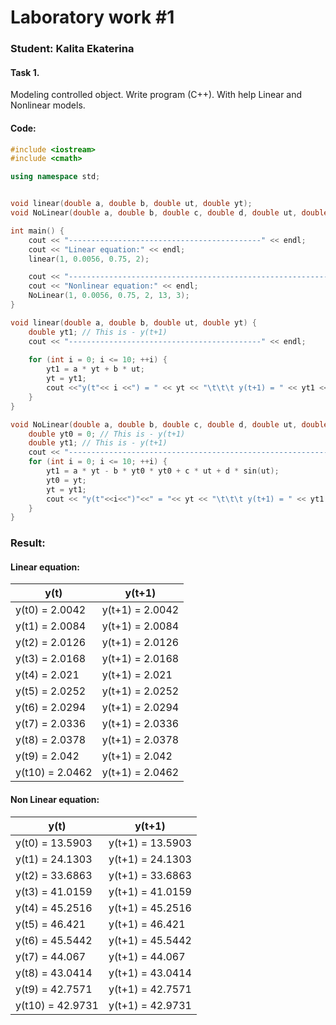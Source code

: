 <h1> Laboratory work #1</h1>


<h3>Student: Kalita Ekaterina</h3>

<h4>Task 1.</h4> 
 Modeling controlled object. Write program (C++). With help Linear and Nonlinear models.

<h4>Code:</h4>

```C++
#include <iostream>
#include <cmath>

using namespace std;


void linear(double a, double b, double ut, double yt);
void NoLinear(double a, double b, double c, double d, double ut, double yt);

int main() {
    cout << "-------------------------------------------" << endl;
    cout << "Linear equation:" << endl;
    linear(1, 0.0056, 0.75, 2);

    cout << "-----------------------------------------------------------" << endl;
    cout << "Nonlinear equation:" << endl;
    NoLinear(1, 0.0056, 0.75, 2, 13, 3);
}

void linear(double a, double b, double ut, double yt) {
    double yt1; // This is - y(t+1)
    cout << "-------------------------------------------" << endl;
    
    for (int i = 0; i <= 10; ++i) {
        yt1 = a * yt + b * ut;
        yt = yt1;
        cout <<"y(t"<< i <<") = " << yt << "\t\t\t y(t+1) = " << yt1 << endl;
    }
}

void NoLinear(double a, double b, double c, double d, double ut, double yt) {
    double yt0 = 0; // This is - y(t+1)
    double yt1; // This is - y(t+1)
    cout << "-----------------------------------------------------------" << endl;
    for (int i = 0; i <= 10; ++i) {
        yt1 = a * yt - b * yt0 * yt0 + c * ut + d * sin(ut);
        yt0 = yt;
        yt = yt1;
        cout << "y(t"<<i<<")"<<" = "<< yt << "\t\t\t y(t+1) = " << yt1 << endl;
    }
}
```
  
  
<h3>Result: </h3>

<h4>Linear equation: </h4>

y(t)                     |        y(t+1)           |
-------------------------|--------------------------
y(t0) = 2.0042           |        y(t+1) = 2.0042  |
y(t1) = 2.0084           |        y(t+1) = 2.0084  |
y(t2) = 2.0126           |        y(t+1) = 2.0126  |
y(t3) = 2.0168           |        y(t+1) = 2.0168  |
y(t4) = 2.021            |        y(t+1) = 2.021   |
y(t5) = 2.0252           |        y(t+1) = 2.0252  |
y(t6) = 2.0294           |        y(t+1) = 2.0294  |
y(t7) = 2.0336           |        y(t+1) = 2.0336  |
y(t8) = 2.0378           |        y(t+1) = 2.0378  |
y(t9) = 2.042            |        y(t+1) = 2.042   |
y(t10) = 2.0462          |        y(t+1) = 2.0462  |

<h4>Non Linear equation: </h4>

y(t)                     |        y(t+1)            |
-------------------------|---------------------------
y(t0) = 13.5903          |        y(t+1) = 13.5903  |
y(t1) = 24.1303          |        y(t+1) = 24.1303  |
y(t2) = 33.6863          |        y(t+1) = 33.6863  |
y(t3) = 41.0159          |        y(t+1) = 41.0159  |
y(t4) = 45.2516          |        y(t+1) = 45.2516  |
y(t5) = 46.421           |        y(t+1) = 46.421   |
y(t6) = 45.5442          |        y(t+1) = 45.5442  |
y(t7) = 44.067           |        y(t+1) = 44.067   |
y(t8) = 43.0414          |        y(t+1) = 43.0414  |
y(t9) = 42.7571          |        y(t+1) = 42.7571  |
y(t10) = 42.9731         |        y(t+1) = 42.9731  |
